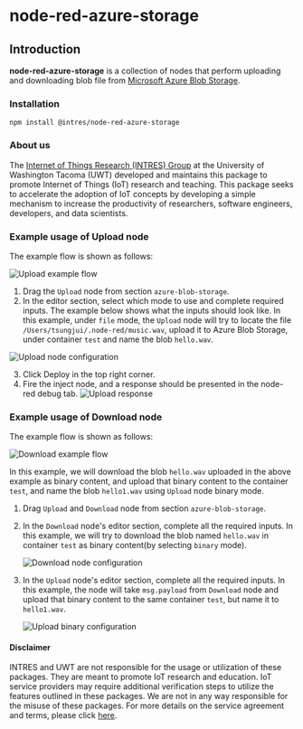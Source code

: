 # node-red-azure-storage
## Introduction
**node-red-azure-storage** is a collection of nodes that perform uploading and downloading blob file from [Microsoft Azure Blob Storage](https://azure.microsoft.com/en-us/services/storage/blobs/).
### Installation
`npm install @intres/node-red-azure-storage`

### About us
The [Internet of Things Research (INTRES) Group](https://github.com/UWTINTRES)
at the University of Washington Tacoma (UWT) developed and maintains this package to promote Internet of Things (IoT) research and teaching. This package seeks to accelerate the adoption of IoT concepts by developing a simple mechanism to increase the productivity of researchers, software engineers, developers, and data scientists.


### Example usage of Upload node
The example flow is shown as follows:

![Upload example flow](https://github.com/uwtintres/node-red-azure/blob/main/img/upload/upload-example-flow.png?raw=true)

1. Drag the `Upload` node from section `azure-blob-storage`.
2. In the editor section, select which mode to use and complete required inputs. The example below
shows what the inputs should look like. In this example, under `file` mode, the `Upload` node will try to locate the file `/Users/tsungjui/.node-red/music.wav`, upload it to Azure Blob Storage, under container `test`
   and name the blob `hello.wav`.
   
![Upload node configuration](https://github.com/uwtintres/node-red-azure/blob/main/img/upload/upload-file.png?raw=true)

3. Click Deploy in the top right corner.
4. Fire the inject node, and a response should be presented in the node-red debug tab.
   ![Upload response](https://github.com/uwtintres/node-red-azure/blob/main/img/upload/upload-response.png?raw=true)

### Example usage of Download node
The example flow is shown as follows:

![Download example flow](https://github.com/uwtintres/node-red-azure/blob/main/img/download/download-example-flow.png?raw=true)

In this example, we will download the blob `hello.wav` uploaded in the above example as binary content, and upload that binary content
to the container `test`, and name the blob `hello1.wav` using `Upload` node binary mode.

1. Drag `Upload` and `Download` node from section `azure-blob-storage`.
2. In the `Download` node's editor section, complete all the required inputs. In this example, we will try to download the blob named `hello.wav` in container `test`
   as binary content(by selecting `binary` mode).
   
   ![Download node configuration](https://github.com/uwtintres/node-red-azure/blob/main/img/download/download-file.png?raw=true)
   
3. In the `Upload` node's editor section, complete all the required inputs. In this example, the node will take `msg.payload` from `Download` node and upload that binary content to the same container `test`, but name it
   to `hello1.wav`.
   
   ![Upload binary configuration](https://github.com/uwtintres/node-red-azure/blob/main/img/download/upload-binary.png?raw=true)

#### Disclaimer
INTRES and UWT are not responsible for the usage or utilization of these packages. They are meant to promote IoT research and education. IoT service providers may require additional verification steps to utilize the features outlined in these packages. We are not in any way responsible for the misuse of these packages. For more details on the service agreement and terms, please click [here](https://azure.microsoft.com/en-us/support/legal/).
